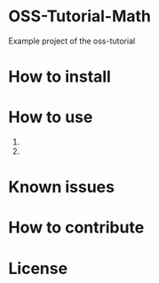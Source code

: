 # OSS-Tutorial-Math
Example project of the oss-tutorial

# How to install

# How to use
1. 
2. 



# Known issues




# How to contribute



# License
